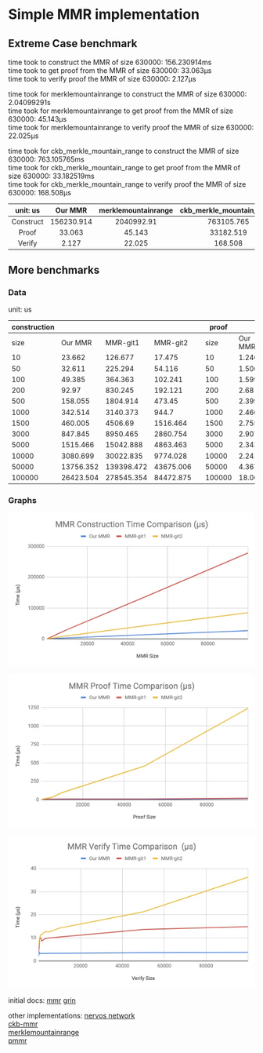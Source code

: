 # Simple MMR implementation
## Extreme Case benchmark 

time took to construct the MMR of size 630000: 156.230914ms\
time took to get proof from the MMR of size 630000: 33.063µs\
time took to verify proof the MMR of size 630000: 2.127µs

time took for merklemountainrange to construct the MMR of size 630000: 2.04099291s\
time took for merklemountainrange to get proof from the MMR of size 630000: 45.143µs\
time took for merklemountainrange to verify proof the MMR of size 630000: 22.025µs

time took for ckb_merkle_mountain_range to construct the MMR of size 630000: 763.105765ms\
time took for ckb_merkle_mountain_range to get proof from the MMR of size 630000: 33.182519ms\
time took for ckb_merkle_mountain_range to verify proof the MMR of size 630000: 168.508µs

|  unit: us |   Our MMR  | merklemountainrange | ckb_merkle_mountain_range |
|:---------:|:----------:|:-------------------:|:-------------------------:|
| Construct | 156230.914 |      2040992.91     |         763105.765        |
|   Proof   |   33.063   |        45.143       |         33182.519         |
|   Verify  |    2.127   |        22.025       |          168.508          |


## More benchmarks

### Data

 unit: us


| construction  |           |            |           |   | proof         |         |          |          |   | verify        |         |          |          |
|---------------|-----------|------------|-----------|---|---------------|---------|----------|----------|---|---------------|---------|----------|----------|
| size | Our MMR   | MMR-git1   | MMR-git2  |   | size | Our MMR | MMR-git1 | MMR-git2 |   | size | Our MMR | MMR-git1 | MMR-git2 |
| 10            | 23.662    | 126.677    | 17.475    |   | 10            | 1.246   | 3.908    | 3.962    |   | 10            | 2.587   | 3.918    | 6.382    |
| 50            | 32.611    | 225.294    | 54.116    |   | 50            | 1.506   | 4.331    | 5.033    |   | 50            | 2.472   | 4.443    | 7.279    |
| 100           | 49.385    | 364.363    | 102.241   |   | 100           | 1.599   | 6.189    | 5.348    |   | 100           | 2.586   | 4.927    | 7.512    |
| 200           | 92.97     | 830.245    | 192.121   |   | 200           | 2.68    | 6.752    | 6.134    |   | 200           | 3.901   | 5.576    | 7.869    |
| 500           | 158.055   | 1804.914   | 473.45    |   | 500           | 2.399   | 7.348    | 8.854    |   | 500           | 3.276   | 9.872    | 10.043   |
| 1000          | 342.514   | 3140.373   | 944.7     |   | 1000          | 2.466   | 8.063    | 12.793   |   | 1000          | 3.312   | 9.932    | 11.327   |
| 1500          | 460.005   | 4506.69    | 1516.464  |   | 1500          | 2.755   | 9.772    | 15.494   |   | 1500          | 3.328   | 8.636    | 11.494   |
| 3000          | 847.845   | 8950.465   | 2860.754  |   | 3000          | 2.907   | 10.677   | 23.253   |   | 3000          | 3.253   | 9.665    | 12.611   |
| 5000          | 1515.466  | 15042.888  | 4863.463  |   | 5000          | 2.343   | 11.213   | 32.33    |   | 5000          | 3.332   | 10.005   | 12.564   |
| 10000         | 3080.699  | 30022.835  | 9774.028  |   | 10000         | 2.241   | 11.823   | 97.631   |   | 10000         | 3.373   | 10.378   | 14.262   |
| 50000         | 13756.352 | 139398.472 | 43675.006 |   | 50000         | 4.367   | 12.961   | 458.627  |   | 50000         | 3.599   | 13.639   | 21.259   |
| 100000        | 26423.504 | 278545.354 | 84472.875 |   | 100000        | 18.061  | 22.398   | 1239.555 |   | 100000        | 3.753   | 14.874   | 36.3     |

### Graphs

![Construction](bench_results/mmr-perf-1.jpg)

![Proof](bench_results/mmr-perf-2.jpg)

![Verify](bench_results/mmr-perf-3.jpg)


initial docs:
[mmr](https://github.com/opentimestamps/opentimestamps-server/blob/master/doc/merkle-mountain-range.md)
[grin](https://github.com/mimblewimble/grin/blob/master/doc/mmr.md)

other implementations:
[nervos network](https://github.com/nervosnetwork/merkle-mountain-range) \
[ckb-mmr](https://crates.io/crates/ckb-merkle-mountain-range) \
[merklemountainrange](https://docs.rs/crate/merklemountainrange/0.0.1) \
[pmmr](https://github.com/mimblewimble/grin/blob/master/core/src/core/pmmr.rs)
